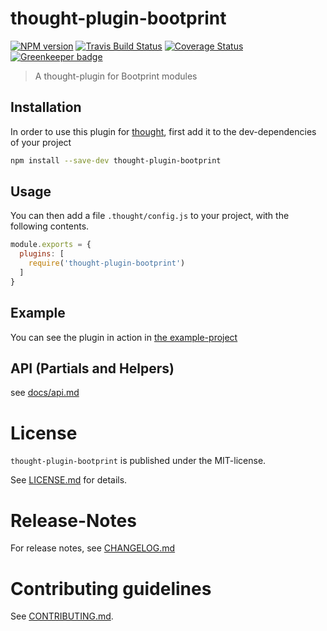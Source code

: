# thought-plugin-bootprint 

[![NPM version](https://badge.fury.io/js/thought-plugin-bootprint.svg)](http://badge.fury.io/js/thought-plugin-bootprint)
[![Travis Build Status](https://travis-ci.org/bootprint/thought-plugin-bootprint.svg?branch=master)](https://travis-ci.org/bootprint/thought-plugin-bootprint)
[![Coverage Status](https://img.shields.io/coveralls/bootprint/thought-plugin-bootprint.svg)](https://coveralls.io/r/bootprint/thought-plugin-bootprint)
[![Greenkeeper badge](https://badges.greenkeeper.io/bootprint/thought-plugin-bootprint.svg)](https://greenkeeper.io/)

> A thought-plugin for Bootprint modules


## Installation

In order to use this plugin for [thought](https://npmjs.com/package/thought),
first add it to the dev-dependencies of your project

```bash
npm install --save-dev thought-plugin-bootprint
```

## Usage

You can then add a file `.thought/config.js` to your 
project, with the following contents.

```js
module.exports = {
  plugins: [
    require('thought-plugin-bootprint')
  ]
}
```

## Example

You can see the plugin in action in [the example-project](examples/example-project)


## API (Partials and Helpers)

see [docs/api.md](docs/api.md)

# License

`thought-plugin-bootprint` is published under the MIT-license.

See [LICENSE.md](LICENSE.md) for details.


# Release-Notes
 
For release notes, see [CHANGELOG.md](CHANGELOG.md)
 
# Contributing guidelines

See [CONTRIBUTING.md](CONTRIBUTING.md).